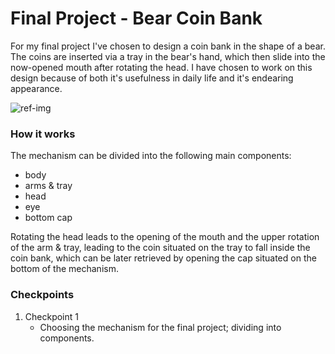 # Final Project - Bear Coin Bank
For my final project I've chosen to design a coin bank in the shape of a bear. The coins are inserted via a tray in the bear's hand, which then slide into the now-opened mouth after rotating the head. I have chosen to work on this design because of both it's usefulness in daily life and it's endearing appearance.

![ref-img](https://cdn.thingiverse.com/assets/51/0a/93/4a/2d/featured_preview_bear_4_3_001.jpg)


### How it works

The mechanism can be divided into the following main components:
   - body
   - arms & tray
   - head
   - eye
   - bottom cap

Rotating the head leads to the opening of the mouth and the upper rotation of the arm & tray, leading to the coin situated on the tray to fall inside the coin bank, which can be later retrieved by opening the cap situated on the bottom of the mechanism.


### Checkpoints
1. Checkpoint 1
   - Choosing the mechanism for the final project; dividing into components.
